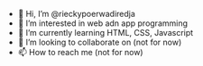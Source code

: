 - 👋 Hi, I’m @rieckypoerwadiredja
- 👀 I’m interested in web adn app programming 
- 🌱 I’m currently learning HTML, CSS, Javascript
- 💞️ I’m looking to collaborate on (not for now)
- 📫 How to reach me (not for now)

<!---
rieckypoerwadiredja/rieckypoerwadiredja is a ✨ special ✨ repository because its `README.md` (this file) appears on your GitHub profile.
You can click the Preview link to take a look at your changes.
--->
